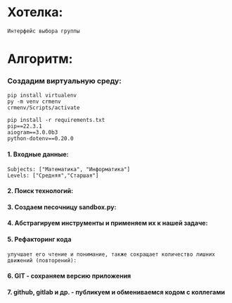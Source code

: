 # Хотелка:
    Интерфейс выбора группы


# Алгоритм:

### Создадим виртуальную среду:
```
pip install virtualenv
py -m venv crmenv
crmenv/Scripts/activate

pip install -r requirements.txt
pip==22.3.1
aiogram==3.0.0b3
python-dotenv==0.20.0
```
#### 1. Входные данные:
    Subjects: ["Математика", "Информатика"]
    Levels: ["Средняя","Старшая"]

#### 2. Поиск технологий:
    

#### 3. Создаем песочницу sandbox.py:
    

#### 4. Абстрагируем инструменты и применяем их к нашей задаче:
    

#### 5. Рефакторинг кода 
    улучшает его чтение и понимание, также сокращает количество лишних движений (повторений):

#### 6. GIT - сохраняем версию приложения

#### 7. github, gitlab и др. - публикуем и обмениваемся кодом с коллегами

